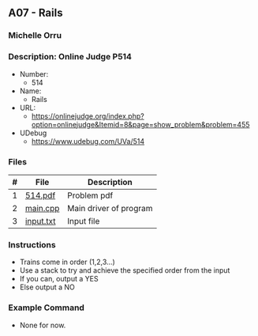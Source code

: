 ## A07 - Rails
### Michelle Orru
### Description: Online Judge P514

- Number:
  - 514 
- Name:
  - Rails
- URL:
  - https://onlinejudge.org/index.php?option=onlinejudge&Itemid=8&page=show_problem&problem=455
- UDebug
  - https://www.udebug.com/UVa/514

### Files

|   #   | File     | Description                      |
| :---: | -------- | -------------------------------- |
|   1   | [514.pdf]() |  Problem pdf  |
|   2   | [main.cpp](https://github.com/michelle083/4883_ProgTech_Michelle/blob/main/Assignments/A07/main.cpp) | Main driver of program |
|   3   | [input.txt](https://github.com/michelle083/4883_ProgTech_Michelle/blob/main/Assignments/A07/input.txt) | Input file |


### Instructions 

- Trains come in order (1,2,3...)
- Use a stack to try and achieve the specified order from the input
- If you can, output a YES
- Else output a NO

### Example Command

- None for now. 

